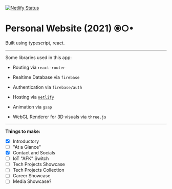[![Netlify Status](https://api.netlify.com/api/v1/badges/fbac1eb4-15aa-4fac-bf4e-d9ca804e5d34/deploy-status)](https://app.netlify.com/sites/ad2929-2021/deploys)

# Personal Website (2021) ⦿○•
Built using typescript, react.

<hr />

Some libraries used in this app:
- Routing via `react-router`
- Realtime Database via `firebase`
- Authentication via `firebase/auth`
- Hosting via [`netlify`](https://www.netlify.com/)

- Animation via `gsap`
- WebGL Renderer for 3D visuals via `three.js`

<hr />

**Things to make:**
- [x] Introductory
- [ ] "At a Glance"
- [x] Contact and Socials
- [ ] IoT "AFK" Switch
- [ ] Tech Projects Showcase
- [ ] Tech Projects Collection
- [ ] Career Showcase
- [ ] Media Showcase?
